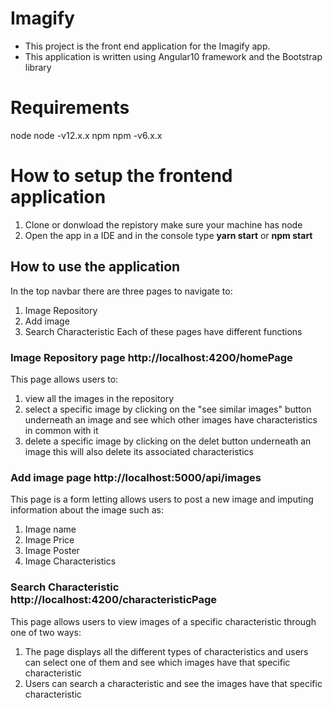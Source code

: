# Imagify
- This project is the front end application for the Imagify app.
- This application is written using Angular10 framework and the Bootstrap library

# Requirements
node
node -v12.x.x
npm
npm -v6.x.x

# How to setup the frontend application
1. Clone or donwload the repistory make sure your machine has node
2. Open the app in a IDE and in the console type <b>yarn start</b> or <b>npm start</b>

## How to use the application
In the top navbar there are three pages to navigate to:
1. Image Repository
2. Add image
3. Search Characteristic
Each of these pages have different functions

### Image Repository page http://localhost:4200/homePage
This page allows users to:
1. view all the images in the repository
2. select a specific image by clicking on the "see similar images" button underneath an image and see which other images have characteristics in common with it
3. delete a specific image by clicking on the delet button underneath an image this will also delete its associated characteristics

### Add image page http://localhost:5000/api/images
This page is a form letting allows users to post a new image and imputing information about the image such as:
1. Image name
2. Image Price
3. Image Poster
4. Image Characteristics

### Search Characteristic  http://localhost:4200/characteristicPage
This page allows users to view images of a specific characteristic through one of two ways:
1.	The page displays all the different types of characteristics and users can select one of them and see which images have that specific characteristic
2.	Users can search a characteristic and see the images have that specific characteristic
